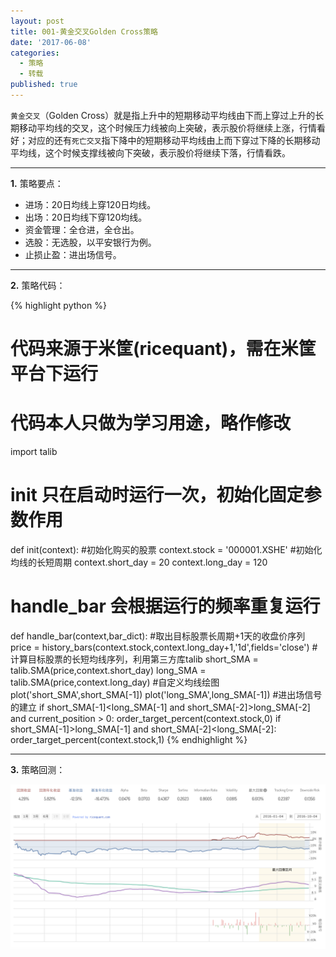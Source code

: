 ```yaml
---
layout: post
title: 001-黄金交叉Golden Cross策略
date: '2017-06-08'
categories:
  - 策略
  - 转载
published: true
---
```


`黄金交叉`（Golden Cross）就是指上升中的短期移动平均线由下而上穿过上升的长期移动平均线的交叉，这个时候压力线被向上突破，表示股价将继续上涨，行情看好；对应的还有`死亡交叉`指下降中的短期移动平均线由上而下穿过下降的长期移动平均线，这个时候支撑线被向下突破，表示股价将继续下落，行情看跌。

---

**1.** 策略要点：

* 进场：20日均线上穿120日均线。
* 出场：20日均线下穿120均线。 
* 资金管理：全仓进，全仓出。
* 选股：无选股，以平安银行为例。
* 止损止盈：进出场信号。

-----

**2.** 策略代码：

{% highlight python %}
 # 代码来源于米筐(ricequant)，需在米筐平台下运行
 # 代码本人只做为学习用途，略作修改

import talib
 # init 只在启动时运行一次，初始化固定参数作用
def init(context):
    #初始化购买的股票
    context.stock = '000001.XSHE' 
    #初始化均线的长短周期
    context.short_day = 20
    context.long_day = 120
 # handle_bar 会根据运行的频率重复运行
def handle_bar(context,bar_dict):
    #取出目标股票长周期+1天的收盘价序列
    price = history_bars(context.stock,context.long_day+1,'1d',fields='close')
    #计算目标股票的长短均线序列，利用第三方库talib
    short_SMA = talib.SMA(price,context.short_day)
    long_SMA = talib.SMA(price,context.long_day)
    #自定义均线绘图
    plot('short_SMA',short_SMA[-1])
    plot('long_SMA',long_SMA[-1])
    #进出场信号的建立
    if short_SMA[-1]<long_SMA[-1] and short_SMA[-2]>long_SMA[-2] and current_position > 0:
        order_target_percent(context.stock,0)
    if short_SMA[-1]>long_SMA[-1] and short_SMA[-2]<long_SMA[-2]:
        order_target_percent(context.stock,1)
{% endhighlight %}

-----

**3.** 策略回测：

![001-均线交叉策略](https://raw.githubusercontent.com/OrangeUFO/orangeufo.github.io/master/static/img/_posts/001.png  "001-均线交叉策略")

